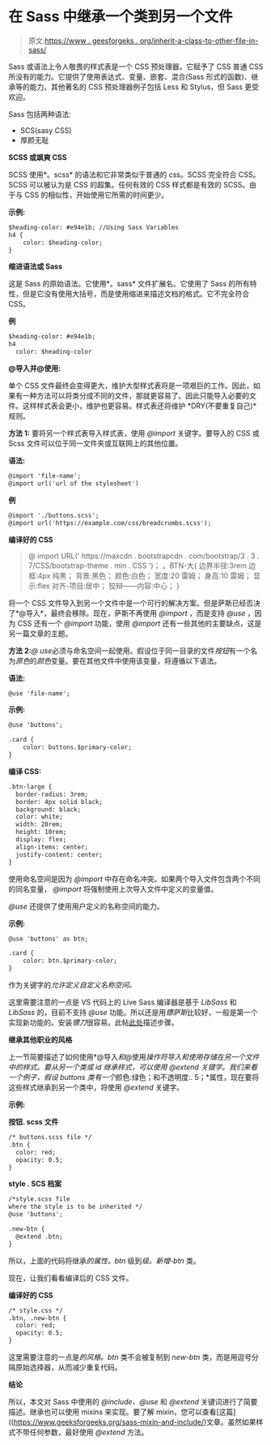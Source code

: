 # 在 Sass 中继承一个类到另一个文件

> 原文:[https://www . geesforgeks . org/inherit-a-class-to-other-file-in-sass/](https://www.geeksforgeeks.org/inherit-a-class-to-another-file-in-sass/)

Sass 或语法上令人敬畏的样式表是一个 CSS 预处理器，它赋予了 CSS 普通 CSS 所没有的能力。它提供了使用表达式、变量、嵌套、混合(Sass 形式的函数)、继承等的能力。其他著名的 CSS 预处理器例子包括 Less 和 Stylus，但 Sass 更受欢迎。

Sass 包括两种语法:

*   SCS(sasy CSS)
*   厚颜无耻

**SCSS 或飒爽 CSS**

SCSS 使用*。scss* 的语法和它非常类似于普通的 css。SCSS 完全符合 CSS。SCSS 可以被认为是 CSS 的超集。任何有效的 CSS 样式都是有效的 SCSS。由于与 CSS 的相似性，开始使用它所需的时间更少。

**示例:**

```html
$heading-color: #e94e1b; //Using Sass Variables
h4 {
    color: $heading-color;
}
```

**缩进语法或 Sass**

这是 Sass 的原始语法。它使用*。sass* 文件扩展名。它使用了 Sass 的所有特性，但是它没有使用大括号，而是使用缩进来描述文档的格式。它不完全符合 CSS。

**例**

```html
$heading-color: #e94e1b; 
h4
  color: $heading-color
```

**@导入并@使用:**

单个 CSS 文件最终会变得更大，维护大型样式表将是一项艰巨的工作。因此，如果有一种方法可以将类分成不同的文件，那就更容易了。因此只能导入必要的文件。这样样式表会更小，维护也更容易。样式表还将维护 *DRY(不要重复自己)*规则。

**方法 1:** 要将另一个样式表导入样式表，使用 *@import* 关键字。要导入的 CSS 或 Scss 文件可以位于同一文件夹或互联网上的其他位置。

**语法:**

```html
@import 'file-name';
@import url('url of the stylesheet')

```

**例**

```html
@import './buttons.scss';
@import url('https://example.com/css/breadcrumbs.scss');
```

**编译好的 CSS**

> @ import URL(' https://maxcdn . bootstrapcdn . com/bootstrap/3 . 3 . 7/CSS/bootstrap-theme . min . CSS ')；
> 。BTN-大{
> 边界半径:3rem
> 边框:4px 纯黑；
> 背景:黑色；
> 颜色:白色；
> 宽度:20 雷姆；
> 身高:10 雷姆；
> 显示:flex
> 对齐-项目:居中；
> 狡辩——内容:中心；
> }

将一个 CSS 文件导入到另一个文件中是一个可行的解决方案。但是萨斯已经否决了*@导入*，最终会移除。现在，萨斯不再使用 *@import* ，而是支持 *@use* ，因为 CSS 还有一个 *@import* 功能，使用 *@import* 还有一些其他的主要缺点，这是另一篇文章的主题。

**方法 2:***@ use*必须与命名空间一起使用。假设位于同一目录的文件*按钮*有一个名为*原色*的*颜色*变量。要在其他文件中使用该变量，将遵循以下语法。

**语法:**

```html
@use 'file-name';
```

**示例:**

```html
@use 'buttons';

.card {
    color: buttons.$primary-color;
}
```

**编译 CSS:**

```html
.btn-large {
  border-radius: 3rem;
  border: 4px solid black;
  background: black;
  color: white;
  width: 20rem;
  height: 10rem;
  display: flex;
  align-items: center;
  justify-content: center;
}
```

使用命名空间是因为 *@import* 中存在命名冲突。如果两个导入文件包含两个不同的同名变量， *@import* 将强制使用上次导入文件中定义的变量值。

*@use* 还提供了使用用户定义的名称空间的能力。

**示例:**

```html
@use 'buttons' as btn;

.card {
    color: btn.$primary-color;
}
```

作为关键字的*允许定义自定义名称空间。*

这里需要注意的一点是 VS 代码上的 Live Sass 编译器是基于 *LibSass* 和 *LibSass* 的，目前不支持 *@use* 功能。所以还是用*镖萨斯*比较好，一般是第一个实现新功能的。安装*镖刀*很容易。此帖[此处](https://sass-lang.com/install)描述步骤。

**继承其他职业的风格**

上一节简要描述了如何使用*@导入*和*@使用*操作符导入和使用存储在另一个文件中的样式。要从另一个类或 id 继承样式，可以使用 *@extend* 关键字。我们来看一个例子，假设 buttons 类有一个*颜色:绿色；和不透明度:. 5；*属性，现在要将这些样式继承到另一个类中，将使用 *@extend* 关键字。

**示例:**

**按钮. scss 文件**

```html
/* buttons.scss file */
.btn {
  color: red;
  opacity: 0.5;
}
```

**style . SCS 档案**

```html
/*style.scss file
where the style is to be inherited */
@use 'buttons';

.new-btn {
  @extend .btn;
}
```

所以，上面的代码将继承*的属性。btn* 级到*级。新增-btn* 类。

现在，让我们看看编译后的 CSS 文件。

**编译好的 CSS**

```html
/* style.css */
.btn, .new-btn {
  color: red;
  opacity: 0.5;
}

```

这里需要注意的一点是*的风格。btn* 类不会被复制到 *new-btn* 类，而是用逗号分隔原始选择器，从而减少重复代码。

**结论**

所以，本文对 Sass 中使用的 *@include、@use* 和 *@extend* 关键词进行了简要描述。继承也可以使用 mixins 来实现。要了解 mixin，您可以查看[这篇]((https://www.geeksforgeeks.org/sass-mixin-and-include/)文章。虽然如果样式不带任何参数，最好使用 *@extend* 方法。